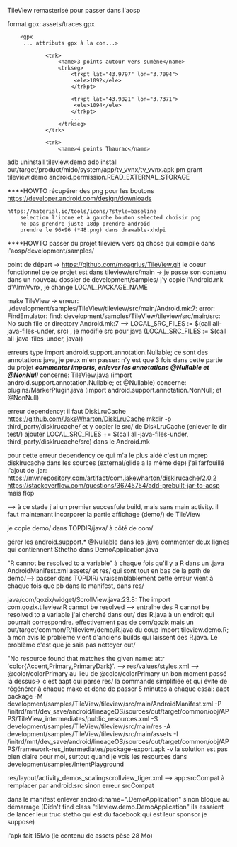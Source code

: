 TileView remasterisé pour passer dans l'aosp

format gpx: assets/traces.gpx


<?xml version="1.0" encoding="UTF-8" ?>
		<gpx
		 ... attributs gpx à la con...>
		 
				<trk>
					<name>3 points autour vers sumène</name>
					<trkseg>		
						<trkpt lat="43.9797" lon="3.7094">
						 <ele>1092</ele>
						</trkpt>
					
						<trkpt lat="43.9821" lon="3.7371">
						 <ele>1094</ele>
						</trkpt>
						...
					</trkseg>
				</trk>	
				
				<trk>
					<name>4 points Thaurac</name>
						
						
						
						

adb uninstall tileview.demo
adb install out/target/product/mido/system/app/tv_vvnx/tv_vvnx.apk
pm grant tileview.demo android.permission.READ_EXTERNAL_STORAGE

****HOWTO récupérer des png pour les boutons
https://developer.android.com/design/downloads

	https://material.io/tools/icons/?style=baseline
		selection l'icone et à gauche bouton selected choisir png
		ne pas prendre juste 18dp prendre android
		prendre le 96x96 (*48.png) dans drawable-xhdpi


****HOWTO passer du projet tileview vers qq chose qui compile dans l'aosp/development/samples/

point de départ -> https://github.com/moagrius/TileView.git
le coeur fonctionnel de ce projet est dans tileview/src/main -> je passe son contenu dans un nouveau dossier de development/samples/
j'y copie l'Android.mk d'AlrmVvnx, je change LOCAL_PACKAGE_NAME  

make TileView -> erreur: ./development/samples/TileView/tileview/src/main/Android.mk:7: error: FindEmulator: find: development/samples/TileView/tileview/src/main/src: No such file or directory
Android.mk:7 --> LOCAL_SRC_FILES := $(call all-java-files-under, src) , je modifie src pour java (LOCAL_SRC_FILES := $(call all-java-files-under, java))

erreurs type import android.support.annotation.Nullable; ce sont des annotations java, je peux m'en passer: n'y est que 3 fois dans cette partie du projet
***commenter imports, enlever les annotations @Nullable et @NonNull***
concerne: TileView.java (import android.support.annotation.Nullable; et @Nullable)
concerne: plugins/MarkerPlugin.java (import android.support.annotation.NonNull; et @NonNull)

erreur dependency: il faut DiskLruCache https://github.com/JakeWharton/DiskLruCache
mkdir -p third_party/disklrucache/ et y copier le src/ de DiskLruCache (enlever le dir test/) 
ajouter LOCAL_SRC_FILES += $(call all-java-files-under, third_party/disklrucache/src) dans le Android.mk

pour cette erreur dependency ce qui m'a le plus aidé c'est un mgrep disklrucache dans les sources (external/glide a la même dep)
j'ai farfouillé l'ajout de .jar: https://mvnrepository.com/artifact/com.jakewharton/disklrucache/2.0.2 https://stackoverflow.com/questions/36745754/add-prebuilt-jar-to-aosp mais flop

--> à ce stade j'ai un premier succesfule build, mais sans main activity. il faut maintenant incorporer la partie affichage (demo/) de TileView



je copie demo/ dans TOPDIR/java/ à côté de com/

gérer les android.support.* @Nullable dans les .java
commenter deux lignes qui contiennent Sthetho dans DemoApplication.java

"R cannot be resolved to a variable" à chaque fois qu'il y a R dans un .java  AndroidManifest.xml assets/ et res/ qui sont tout en bas de la path de demo/--> passer dans TOPDIR/ 
vraisemblablement cette erreur vient à chaque fois que pb dans le manifest, dans res/

java/com/qozix/widget/ScrollView.java:23.8: The import com.qozix.tileview.R cannot be resolved --> entraîne des R cannot be resolved to a variable
	j'ai cherché dans out/ des R.java à un endroit qui pourrait correspondre. effectivement pas de com/qozix mais un out/target/common/R/tileview/demo/R.java
	du coup import tileview.demo.R;
	à mon avis le problème vient d'anciens builds qui laissent des R.java. Le problème c'est que je sais pas nettoyer out/

"No resource found that matches the given name: attr 'color{Accent,Primary,PrimaryDark}'. --> res/values/styles.xml --> <item name="android:colorPrimary">@color/colorPrimary</item> au lieu de <item name="colorPrimary">@color/colorPrimary</item>
un bon moment passé là dessus-> c'est aapt qui parse res/ la commande simplifiée et qui évite de régénérer à chaque make et donc de passer 5 minutes à chaque essai: 
aapt package -M development/samples/TileView/tileview/src/main/AndroidManifest.xml -P /initrd/mnt/dev_save/android/lineageOS/sources/out/target/common/obj/APPS/TileView_intermediates/public_resources.xml -S development/samples/TileView/tileview/src/main/res -A development/samples/TileView/tileview/src/main/assets -I /initrd/mnt/dev_save/android/lineageOS/sources/out/target/common/obj/APPS/framework-res_intermediates/package-export.apk -v
la solution est pas bien claire pour moi, surtout quand je vois les resources dans development/samples/IntentPlayground


res/layout/activity_demos_scalingscrollview_tiger.xml --> app:srcCompat à remplacer par android:src sinon erreur srcCompat

dans le manifest enlever android:name=".DemoApplication" sinon bloque au démarrage (Didn't find class "tileview.demo.DemoApplication" ils essaient de lancer leur truc stetho qui est du facebook qui est leur sponsor je suppose)

l'apk fait 15Mo (le contenu de assets pèse 28 Mo)


